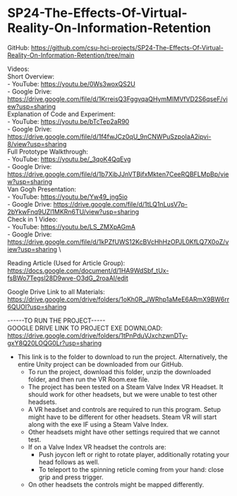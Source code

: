 # SP24-The-Effects-Of-Virtual-Reality-On-Information-Retention

GitHub: https://github.com/csu-hci-projects/SP24-The-Effects-Of-Virtual-Reality-On-Information-Retention/tree/main 

Videos:  \
Short Overview:  \
    - YouTube: https://youtu.be/0Ws3woxQS2U \
    - Google Drive: https://drive.google.com/file/d/1KrreisQ3FggvqaQHymMIMVfVD2S6qseF/view?usp=sharing \
Explanation of Code and Experiment:  \
    - YouTube: https://youtu.be/bTcTep2aR90 \
    - Google Drive: https://drive.google.com/file/d/1f4fwJCz0qU_9nCNWPuSzpoIaA2ipvi-8/view?usp=sharing \
Full Prototype Walkthrough:  \
    - YouTube: https://youtu.be/_3qoK4QqEvg \
    - Google Drive: https://drive.google.com/file/d/1b7XibJJnVTBjfxMkten7CeeRQBFLMpBp/view?usp=sharing \
Van Gogh Presentation: \
    - YouTube: https://youtu.be/Yw49_jng5io \
    - Google Drive: https://drive.google.com/file/d/1tLQ1nLusV7p-2bYkwFnq9UZl1MKRn6TU/view?usp=sharing \
Check in 1 Video: \
    - YouTube: https://youtu.be/LS_ZMXpAGmA \
    - Google Drive: https://drive.google.com/file/d/1kPZfUWS12KcBVcHhHzOPJL0KfLQ7X0oZ/view?usp=sharing \

Reading Article (Used for Article Group): https://docs.google.com/document/d/1HA9WdSbf_tUx-fsBWo7Tegsl28D9wve-O3dG_2roaAI/edit 

Google Drive Link to all Materials: https://drive.google.com/drive/folders/1oKh0R_JWRhp1aMeE6ARmX9BW6rr6QUOl?usp=sharing 

------TO RUN THE PROJECT----- \
GOOGLE DRIVE LINK TO PROJECT EXE DOWNLOAD: https://drive.google.com/drive/folders/1tPnPduVJxchzwnDTy-gxY8Q20LOQG0Lr?usp=sharing 

 - This link is to the folder to download to run the project. Alternatively, the entire Unity project can be downloaded from our GitHub. 
    - To run the project, download this folder, unzip the downloaded folder, and then run the VR Room.exe file. 
    - The project has been tested on a Steam Valve Index VR Headset. It should work for other headsets, but we were unable to test other headsets. 
    - A VR headset and controls are required to run this program. Setup might have to be different for other headsets. Steam VR will start along with the exe IF using a Steam Valve Index. 
    - Other headsets might have other settings required that we cannot test. 
    - If on a Valve Index VR headset the controls are: 
        - Push joycon left or right to rotate player, additionally rotating your head follows as well. 
        - To teleport to the spinning reticle coming from your hand: close grip and press trigger. 
    - On other headsets the controls might be mapped differently. 
